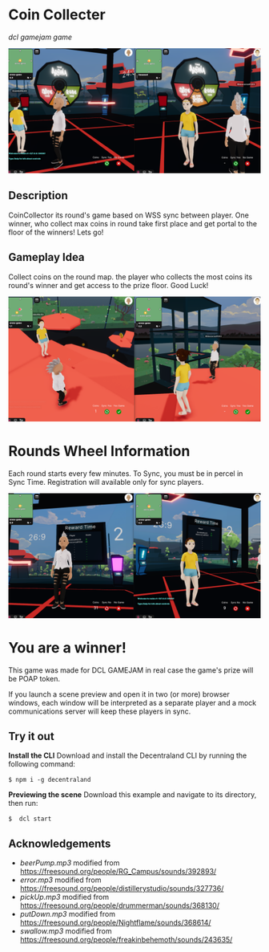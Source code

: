 # Coin Collecter
_dcl gamejam game_

![demo](https://github.com/dclgamej/dclgame/blob/main/screenshots/sc1.png)

## Description
CoinCollector its round's game based on WSS sync between player. One winner, who collect max coins in round take first place and get portal to the floor of the winners! Lets go!

## Gameplay Idea

Collect coins on the round map. the player who collects the most coins its round's winner and get access to the prize floor. Good Luck!

![demo](https://github.com/dclgamej/dclgame/blob/main/screenshots/sc2.png)
# Rounds Wheel Information
Each round starts every few minutes. To Sync, you must be in percel in Sync Time. Registration will available only for sync players.

![demo](https://github.com/dclgamej/dclgame/blob/main/screenshots/sc3.png)
# You are a winner!
This game was made for DCL GAMEJAM in real case the game's prize will be POAP token.

If you launch a scene preview and open it in two (or more) browser windows, each window will be interpreted as a separate player and a mock communications server will keep these players in sync.


## Try it out

**Install the CLI**
Download and install the Decentraland CLI by running the following command:

```
$ npm i -g decentraland
```

**Previewing the scene**
Download this example and navigate to its directory, then run:

```
$  dcl start
```

## Acknowledgements
- _beerPump.mp3_ modified from https://freesound.org/people/RG_Campus/sounds/392893/
- _error.mp3_ modified from https://freesound.org/people/distillerystudio/sounds/327736/
- _pickUp.mp3_ modified from https://freesound.org/people/drummerman/sounds/368130/
- _putDown.mp3_ modified from https://freesound.org/people/Nightflame/sounds/368614/
- _swallow.mp3_ modified from https://freesound.org/people/freakinbehemoth/sounds/243635/
